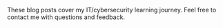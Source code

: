 These blog posts cover my IT/cybersecurity learning journey. Feel free to contact me with questions and feedback.
